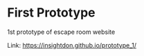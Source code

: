 # First Prototype
1st prototype of escape room website

Link: https://insightdon.github.io/prototype_1/
